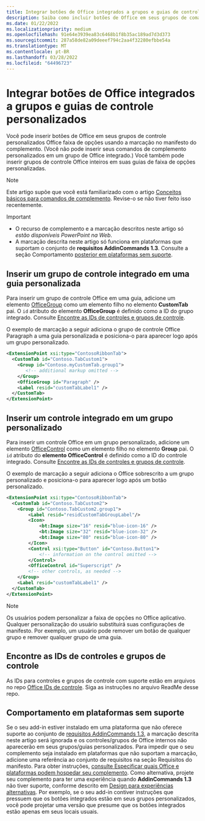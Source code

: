 ```yaml
---
title: Integrar botões de Office integrados a grupos e guias de controle personalizados
description: Saiba como incluir botões de Office em seus grupos de comandos personalizados e guias na faixa de Office de opções.
ms.date: 01/22/2022
ms.localizationpriority: medium
ms.openlocfilehash: 91e64e3939ea83c6468b1f8b35ac189ad7d3d373
ms.sourcegitcommit: 287a58de82a09deeef794c2aa4f32280efbbe54a
ms.translationtype: MT
ms.contentlocale: pt-BR
ms.lasthandoff: 03/28/2022
ms.locfileid: "64496723"
---
```

# <a name="integrate-built-in-office-buttons-into-custom-control-groups-and-tabs"></a>Integrar botões de Office integrados a grupos e guias de controle personalizados

Você pode inserir botões de Office em seus grupos de controle personalizados Office faixa de opções usando a marcação no manifesto do complemento. (Você não pode inserir seus comandos de complemento personalizados em um grupo de Office integrado.) Você também pode inserir grupos de controle Office inteiros em suas guias de faixa de opções personalizadas.

> [!NOTE]
> Este artigo supõe que você está familiarizado com o artigo [Conceitos básicos para comandos de complemento](add-in-commands.md). Revise-o se não tiver feito isso recentemente.

> [!IMPORTANT]
>
> - O recurso de complemento e a marcação descritos neste artigo só *estão disponíveis PowerPoint na Web*.
> - A marcação descrita neste artigo só funciona em plataformas que suportam o conjunto de **requisitos AddinCommands 1.3**. Consulte a seção Comportamento [posterior em plataformas sem suporte](#behavior-on-unsupported-platforms).

## <a name="insert-a-built-in-control-group-into-a-custom-tab"></a>Inserir um grupo de controle integrado em uma guia personalizada

Para inserir um grupo de controle Office em uma guia, adicione um elemento [OfficeGroup](/javascript/api/manifest/customtab#officegroup) como um elemento filho no elemento **CustomTab** pai. O `id` atributo do elemento **OfficeGroup** é definido como a ID do grupo integrado. Consulte [Encontre as IDs de controles e grupos de controle](#find-the-ids-of-controls-and-control-groups).

O exemplo de marcação a seguir adiciona o grupo de controle Office Paragraph a uma guia personalizada e posiciona-o para aparecer logo após um grupo personalizado.

```xml
<ExtensionPoint xsi:type="ContosoRibbonTab">
  <CustomTab id="Contoso.TabCustom1">
    <Group id="Contoso.myCustomTab.group1">
       <!-- additional markup omitted -->
    </Group>
    <OfficeGroup id="Paragraph" />
    <Label resid="customTabLabel1" />
  </CustomTab>
</ExtensionPoint>
```

## <a name="insert-a-built-in-control-into-a-custom-group"></a>Inserir um controle integrado em um grupo personalizado

Para inserir um controle Office em um grupo personalizado, adicione um elemento [OfficeControl](/javascript/api/manifest/group#officecontrol) como um elemento filho no elemento **Group** pai. O `id` atributo do **elemento OfficeControl** é definido como a ID do controle integrado. Consulte [Encontre as IDs de controles e grupos de controle](#find-the-ids-of-controls-and-control-groups).

O exemplo de marcação a seguir adiciona o Office sobrescrito a um grupo personalizado e posiciona-o para aparecer logo após um botão personalizado.

```xml
<ExtensionPoint xsi:type="ContosoRibbonTab">
  <CustomTab id="Contoso.TabCustom2">
    <Group id="Contoso.TabCustom2.group1">
        <Label resid="residCustomTabGroupLabel"/>
        <Icon>
            <bt:Image size="16" resid="blue-icon-16" />
            <bt:Image size="32" resid="blue-icon-32" />
            <bt:Image size="80" resid="blue-icon-80" />
        </Icon>
        <Control xsi:type="Button" id="Contoso.Button1">
            <!-- information on the control omitted -->
        </Control>
        <OfficeControl id="Superscript" />
        <!-- other controls, as needed -->
    </Group>
    <Label resid="customTabLabel1" />
  </CustomTab>
</ExtensionPoint>
```

> [!NOTE]
> Os usuários podem personalizar a faixa de opções no Office aplicativo. Qualquer personalização do usuário substituirá suas configurações de manifesto. Por exemplo, um usuário pode remover um botão de qualquer grupo e remover qualquer grupo de uma guia.

## <a name="find-the-ids-of-controls-and-control-groups"></a>Encontre as IDs de controles e grupos de controle

As IDs para controles e grupos de controle com suporte estão em arquivos no repo [Office IDs de controle](https://github.com/OfficeDev/office-control-ids). Siga as instruções no arquivo ReadMe desse repo.

## <a name="behavior-on-unsupported-platforms"></a>Comportamento em plataformas sem suporte

Se o seu add-in estiver instalado em uma plataforma que não oferece suporte ao conjunto de [requisitos AddinCommands 1.3](/javascript/api/requirement-sets/common/add-in-commands-requirement-sets), a marcação descrita neste artigo será ignorada e os controles/grupos de Office internos não aparecerão em seus grupos/guias personalizados. Para impedir que o seu complemento seja instalado em plataformas que não suportam a marcação, adicione uma referência ao conjunto de requisitos na seção Requisitos  do manifesto. Para obter instruções, [consulte Especificar quais Office e plataformas podem hospedar seu complemento](../develop/specify-office-hosts-and-api-requirements.md#specify-which-office-versions-and-platforms-can-host-your-add-in). Como alternativa, projete seu complemento para ter uma experiência quando **AddinCommands 1.3** não tiver suporte, conforme descrito em [Design para experiências alternativas](../develop/specify-office-hosts-and-api-requirements.md#design-for-alternate-experiences). Por exemplo, se o seu add-in contiver instruções que pressuem que os botões integrados estão em seus grupos personalizados, você pode projetar uma versão que presume que os botões integrados estão apenas em seus locais usuais.
